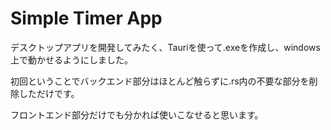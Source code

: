 # Simple Timer App 

デスクトップアプリを開発してみたく、Tauriを使って.exeを作成し、windows上で動かせるようにしました。

初回ということでバックエンド部分はほとんど触らずに.rs内の不要な部分を削除しただけです。

フロントエンド部分だけでも分かれば使いこなせると思います。
